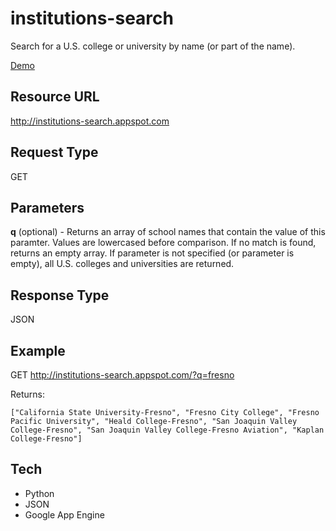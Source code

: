 institutions-search
===================

Search for a U.S. college or university by name (or part of the name).

[Demo](http://institutions-search.appspot.com/?q=florida)

Resource URL
---------------------

http://institutions-search.appspot.com

Request Type
---------------------

GET

Parameters
---------------------

**q** (optional) - Returns an array of school names that contain the value of this paramter.  Values are lowercased before comparison.  If no match is found, returns an empty array.   If parameter is not specified (or parameter is empty), all U.S. colleges and universities are returned.  

Response Type
---------------------

JSON

Example
---------------------

GET http://institutions-search.appspot.com/?q=fresno

Returns:

    ["California State University-Fresno", "Fresno City College", "Fresno Pacific University", "Heald College-Fresno", "San Joaquin Valley College-Fresno", "San Joaquin Valley College-Fresno Aviation", "Kaplan College-Fresno"]

Tech
---------------------

-  Python
-  JSON
-  Google App Engine
